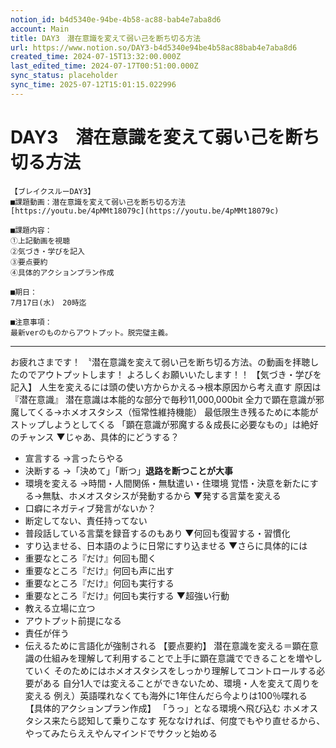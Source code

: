 ```yaml
---
notion_id: b4d5340e-94be-4b58-ac88-bab4e7aba8d6
account: Main
title: DAY3　潜在意識を変えて弱い己を断ち切る方法
url: https://www.notion.so/DAY3-b4d5340e94be4b58ac88bab4e7aba8d6
created_time: 2024-07-15T13:32:00.000Z
last_edited_time: 2024-07-17T00:51:00.000Z
sync_status: placeholder
sync_time: 2025-07-12T15:01:15.022996
---
```

# DAY3　潜在意識を変えて弱い己を断ち切る方法

```plain text
【ブレイクスルーDAY3】
■課題動画：潜在意識を変えて弱い己を断ち切る方法
[https://youtu.be/4pMMt18079c](https://youtu.be/4pMMt18079c)

■課題内容：
①上記動画を視聴
②気づき・学びを記入
③要点要約
④具体的アクションプラン作成

■期日：
7月17日(水)　20時迄

■注意事項：
最新verのものからアウトプット。脱完璧主義。
```
---
お疲れさまです！
〝潜在意識を変えて弱い己を断ち切る方法〟の動画を拝聴したのでアウトプットします！
よろしくお願いいたします！！
【気づき・学びを記入】
人生を変えるには頭の使い方からかえる→根本原因から考え直す
原因は『潜在意識』
潜在意識は本能的な部分で毎秒11,000,000bit
全力で顕在意識が邪魔してくる→ホメオスタシス（恒常性維持機能）
最低限生き残るために本能がストップしようとしてくる
「顕在意識が邪魔する＆成長に必要なもの」は絶好のチャンス
▼じゃあ、具体的にどうする？
- 宣言する
→言ったらやる
- 決断する
→「決めて」「断つ」**退路を断つことが大事**
- 環境を変える
→時間・人間関係・無駄遣い・住環境
覚悟・決意を新たにする→無駄、ホメオスタシスが発動するから
▼発する言葉を変える
- 口癖にネガティブ発言がないか？
- 断定してない、責任持ってない
- 普段話している言葉を録音するのもあり
▼何回も復習する・習慣化
- すり込ませる、日本語のように日常にすり込ませる
▼さらに具体的には
- 重要なところ『だけ』何回も聞く
- 重要なところ『だけ』何回も声に出す
- 重要なところ『だけ』何回も実行する
- 重要なところ『だけ』何回も実行する
▼超強い行動
- 教える立場に立つ
- アウトプット前提になる
- 責任が伴う
- 伝えるために言語化が強制される
【要点要約】
潜在意識を変える＝顕在意識の仕組みを理解して利用することで上手に顕在意識でできることを増やしていく
そのためにはホメオスタシスをしっかり理解してコントロールする必要がある
自分1人では変えることができないため、環境・人を変えて周りを変える
例え）英語喋れなくても海外に1年住んだら今よりは100％喋れる
【具体的アクションプラン作成】
「うっ」となる環境へ飛び込む
ホメオスタシス来たら認知して乗りこなす
死ななければ、何度でもやり直せるから、やってみたらええやんマインドでサクッと始める